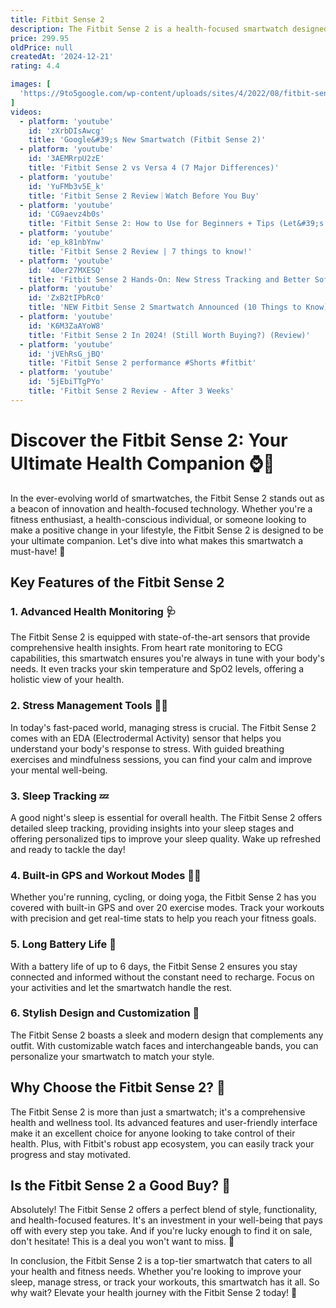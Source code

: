 ```yaml
---
title: Fitbit Sense 2
description: The Fitbit Sense 2 is a health-focused smartwatch designed to provide comprehensive wellness tracking and insights. It features advanced sensors for monitoring heart rate, skin temperature, and electrodermal activity, which can help detect stress levels. The device also includes built-in GPS, sleep tracking, and various exercise modes to support fitness goals. With a sleek design and a user-friendly interface, the Sense 2 offers smartphone notifications, voice assistant integration, and long battery life, making it a versatile companion for those looking to improve their overall health and well-being.
price: 299.95
oldPrice: null
createdAt: '2024-12-21'
rating: 4.4

images: [
  'https://9to5google.com/wp-content/uploads/sites/4/2022/08/fitbit-sense-2-versa-4.jpg?quality=82&strip=all&w=1000', 'https://b2c-contenthub.com/wp-content/uploads/2022/09/Fitbit-Sense-2_review_15.jpg?quality=50&strip=all&w=1200', 'https://www.garagegymreviews.com/wp-content/uploads/best-fitbit-device-cover-image.jpg', 'https://www.nfm.com/dw/image/v2/BDFM_PRD/on/demandware.static/-/Sites-nfm-master-catalog/default/dw934b3e0e/images/063/04/63046254-3.jpg?sw=1000&sh=1000&sm=fit', 'https://storage.googleapis.com/support-kms-prod/IWYjeu5SnxH5VRnTbukOXCl8buyhzJ7TZkCS', 'https://www.netonnet.se/GetFile/ProductImage/NoSection/fitbit-sense-2-lunar-white-platinum(1026389)_525010_4_Normal_Large-0.jpg', 'https://lh3.googleusercontent.com/n3R9-m4dVWqU-m6bRUOd2BvYXIQEYdupRceqrib8fS0QFHQter0uxY1uHV92IUqEiLoTyOBfyG7piKZ-69YOrql2zce-RQTKW5jQBrw=rw-e365-nu-w1050-v1', 'https://cdn.vox-cdn.com/thumbor/IkP3SknrFMtxEVr1F2K5caVU2lw=/0x0:2040x1360/2040x1360/filters:focal(1020x680:1021x681)/cdn.vox-cdn.com/uploads/chorus_asset/file/24089892/226330_Fitbit_Sense_2_VSong_0003.jpg', 'https://hniesfp.imgix.net/8/images/detailed/385/Sense20Blue20Soft203_EN.jpg?fit=fill&bg=0FFF&w=1500&h=1000&auto=format,compress', 'https://www.medibank.com.au/content/dam/livebetter/en/images/weekly-goal-launch/may-2023/Landing Page_Header Banner_800x400.jpg', 'https://media.post.rvohealth.io/wp-content/uploads/2021/08/fitbit-sense-1200x628-facebook-1200x628.jpg', 'https://img.myipadbox.com/upload/store/detail_l/SYA0026373_B5.jpg', 'http://www.did.ie/cdn/shop/files/79-FB521SRWT-2_19b0e08a-2c59-4738-b8c5-16232a70e08b_600x.jpg?v=1704184918', 'https://content.abt.com/media/images/products/BDP_Images/Fitbit-Sense-2-Platinum-Lunar-White-Health-Fitness-Smartwatch-FB521SRWT-US-angled-rear.jpg', 'https://i.blogs.es/3eef9b/fitbit-sense-2-1-/450_1000.jpeg', 'https://media.kohlsimg.com/is/image/kohls/5947296_ALT3?wid=400&hei=400&op_sharpen=1', 'http://media.wired.com/photos/630573841814a994d3a6345e/master/pass/Fall-2022-Fitbit-Product-Lineup-Update-Gear.jpg', 'https://www.cnet.com/a/img/resize/9e6b43e1a9c51198ce5018ec1061740f1b0b36b7/hub/2022/09/29/8a51c983-95e3-4504-a03c-c80797d3efeb/fitbit-aroll-00-01-02-14-still002.jpg?auto=webp&width=1200', 'https://i.ytimg.com/vi/90tNw9IOmOU/maxresdefault.jpg', 'https://img.myipadbox.com/sec/product_l/EDA00872601N.jpg', 'https://external-preview.redd.it/my-cyberpunk-fitbit-watch-face-now-for-versa-4-sense-2-v0-M3JudG9leGdudzJjMUrn9TCqF0vAMxQqetR2cTr4BbDqz82SD63VStnWRCql.png?format=pjpg&auto=webp&s=47a19549e04c946958dccd227967fbafed49667a', 'https://9to5google.com/wp-content/uploads/sites/4/2022/04/fitbit_ecg_heart_charge_5_1.jpg?quality=82&strip=all&w=1600', 'https://i.pinimg.com/736x/09/93/3d/09933d113d5c786c5a9872e772f729fb.jpg', 'https://assets.central.co.th//adobe/dynamicmedia/deliver/dm-aid--528c5588-30a9-439a-b245-4752f422c296/fitbit-sense2graphitegraphite-cds91950598-5.jpg?quality=85&preferwebp=true&width=550', 'https://static.independent.co.uk/2022/12/13/12/Fitbit-Sense-2-indybest.jpg?width=1200&height=1200&fit=crop', 'https://m.media-amazon.com/images/I/71hBysCx00L._AC_UF350,350_QL80_.jpg', 'https://m.media-amazon.com/images/I/41EEj-PEKiL._AC_SL1001_.jpg', 'https://eezepc.com/wp-content/uploads/2021/08/Fitbit-Sense-3.jpg', 'https://connectthewatts.com/wp-content/uploads/sites/11/2022/09/fitbit-sense-2-front.jpg?w=1024', 'https://mir-s3-cdn-cf.behance.net/projects/404/567113210873707.Y3JvcCwxMDYzLDgzMiwxMDcsMA.png', 'https://redmondelectric.ie/cdn/shop/products/79-FB521SRWTb_800x.png?v=1676481791', 'https://www.notebookcheck.net/fileadmin/_processed_/7/c/csm_Fitbit_Sense_2_Intro_997959af0e.jpg', 'https://i.blogs.es/7412a0/fitbit-sense-2-5-/450_1000.jpeg', 'https://i.blogs.es/badce5/fitbit-sense-2-7-/450_1000.jpeg', 'https://b2c-contenthub.com/wp-content/uploads/2022/09/Fitbit-Sense-2_review_13.jpg?quality=50&strip=all&w=1200', 'https://static1.makeuseofimages.com/wordpress/wp-content/uploads/2022/09/Fitbit-sense-2-smartwatch.jpg', 'https://fs.npstatic.com/userfiles/7734655/image/Fitbit-Versa-4-Sense-2-Inspire-3-smart-watch-price-launch-us-w810h462.jpg', 'https://www.irishexaminer.com/cms_media/module_img/6503/3251813_6_articleinlinemobile_Fitbit_Sense_2_Brother_Vellies_Lifestyle_Shot02_Oak_Gold_0357_Cropped_Center-fpo.png', 'https://i5.walmartimages.com/asr/cab006d3-e052-4de9-bca8-e47d4c61480c.e5bcd583803ec11fa5a8e36dd48c83d5.jpeg?odnHeight=2000&odnWidth=2000&odnBg=FFFFFF', 'https://hniesfp.imgix.net/8/images/detailed/385/B0B6WNPDJK-1-05.jpg?fit=fill&bg=0FFF&w=1500&h=1000&auto=format,compress', 'https://media.kohlsimg.com/is/image/kohls/5890217_ALT5?wid=400&hei=400&op_sharpen=1', 'https://i.insider.com/642729ef45ef1b001984c52a?width=800&format=jpeg&auto=webp', 'https://i.etsystatic.com/14601024/r/il/04bcf6/2823602479/il_fullxfull.2823602479_6339.jpg', 'https://cdn.mobilesyrup.com/wp-content/uploads/2022/10/fitbit-sense-2-20221024-compare-on-wrist-scaled.jpg', 'https://newgendistribution.com/wp-content/uploads/2022/08/Fitbit_Sense_2_Lifestyle_Pool_Blue_Mist_9928_Cropped.jpg', 'https://cdn.shopify.com/s/files/1/0024/9803/5810/files/jb-au-20231017-fitness-fitbit-landing-header-image-2.png?v=1697515656', 'https://i5.walmartimages.com/asr/d8d3e843-e3eb-496d-8326-7a61acee24c9.4b913b615c7535927c9c6382649ff808.jpeg?odnHeight=612&odnWidth=612&odnBg=FFFFFF', 'https://i.insider.com/6411de575f4f54001919b79f?width=800&format=jpeg&auto=webp', 'https://cdn.mos.cms.futurecdn.net/8WJPgMSA2bkpYb6LsJSzYe-320-80.jpg', 'https://i.ytimg.com/vi/EfHZorpOhmo/maxresdefault.jpg', 'https://m.media-amazon.com/images/I/71a3RBYp0CL._AC_UF350,350_QL80_.jpg', 'https://www.cnet.com/a/img/resize/43159f73d396115b5edbd6656104489509600a8a/hub/2022/09/29/ed1b0644-4d60-4688-963c-0d0001420fc1/fitbit-aroll-00-01-15-10-still001.jpg?auto=webp&width=1200', 'https://www.androidauthority.com/wp-content/uploads/2022/09/Fitbit-Inspire-3-home-screen-scaled.jpg', 'https://9to5google.com/wp-content/uploads/sites/4/2022/08/fitbit-sense-2-versa-4-1.jpg?quality=82&strip=all&w=1542', 'https://www.androidauthority.com/wp-content/uploads/2022/09/Fitbit-Versa-4-activities-scaled.jpg', 'https://wasserstein-home.com/cdn/shop/files/12-Listing.jpg?v=1730688388&width=1080', 'https://static1.anpoimages.com/wordpress/wp-content/uploads/2022/10/fitbit-sense-2-underside.jpg', 'https://i.blogs.es/ddf482/fitbit-sense-2-2-/450_1000.jpeg', 'https://storage.googleapis.com/gweb-uniblog-publish-prod/images/resize_image_all_FitS2_2022Q3_Ele.width-500.format-webp.webp', 'https://i.pcmag.com/imagery/reviews/07bqLLnboJCMzglvV8jEr0b-8.fit_lim.size_1050x.jpg', 'https://static1.xdaimages.com/wordpress/wp-content/uploads/2022/08/fitbit.jpg', 'https://merchandising-assets.bestbuy.ca/bltc8653f66842bff7f/blt34d23ffe2e90887a/63002617509e321033a889bd/wt-20220824-feature-fg-fitbit-sense-2-xs.png?width=150p&quality=80&auto=webp', 'https://connectthewatts.com/wp-content/uploads/sites/11/2022/09/fitbit-sense-2-body-response.jpg', 'https://b2c-contenthub.com/wp-content/uploads/2022/10/IMG_2528-.jpg?quality=50&strip=all&w=1200', 'https://static1.xdaimages.com/wordpress/wp-content/uploads/2022/12/fitbit-sense-2-lifestyle-03.jpg', 'https://www.elverys.ie/cdn/shop/files/C3-000000000001146992-636Wx636H.jpg?v=1714049613&width=1214', 'https://res.cloudinary.com/powerreviews/image/upload/f_auto,q_auto,h_768,w_auto/d_portal-no-product-image_ttlfpi.svg/prod/xotggaib1luxz80tmgl1.jpg', 'https://i.extremetech.com/imagery/content-types/06rlXmVKNCgLCEfxG2jiQUb/images-2.jpg', 'https://m.media-amazon.com/images/S/aplus-media-library-service-media/2e4b2dbd-c1a3-4d07-9821-6da490d47141.__CR0,0,600,450_PT0_SX600_V1___.jpg', 'https://mblogthumb-phinf.pstatic.net/MjAyMjEwMDVfMjg1/MDAxNjY0OTM0NjQyNzM2.HxWnEjKumEVgBuZzcd9kYF3K-ulVdK4SCHZd6DuJrekg.xRbp0yii0_kQ-O_STtY066aWlM7u3nDP8OPppQ-rFuIg.JPEG.cynex1314/SENSE2_07.jpg?type=w800', 'https://pisces.bbystatic.com/image2/BestBuy_US/images/products/6514/6514032_sd.jpg?format=webp', 'https://media.post.rvohealth.io/wp-content/uploads/2023/12/3310579-MARKET-T4-3-2.7-The-6-Best-Fitbits-Which-Is-Best-for-You-732x549-Feature.jpg', 'https://m.media-amazon.com/images/S/aplus-media-library-service-media/be86b90e-2c01-41d0-998a-c1a83fadc6c2.__CR0,0,600,450_PT0_SX600_V1___.jpg', 'https://www.heartratemonitorsusa.com/cdn/shop/files/fitbit-fitbit-sense-2-advanced-health-fitness-tracker-smartwatch-33298849464493.jpg?v=1696005413&width=1000', 'https://media.bunnings.com.au/api/public/content/b29e72c020fc41ac805997e59272e5ba?v=5e2028eb&t=w700dpr1', 'https://www.heartratemonitorsusa.com/cdn/shop/files/fitbit-fitbit-sense-2-advanced-health-fitness-tracker-smartwatch-33298848481453.jpg?v=1696005395&width=1000', 'https://www.androidauthority.com/wp-content/uploads/2023/10/google-pixel-watch-2-bay-blue-watch-face-4-scaled.jpg', 'https://redmondelectric.ie/cdn/shop/products/79-FB521BKGBe_800x.png?v=1676482276', 'https://www.androidauthority.com/wp-content/uploads/2020/09/fitbit-sense-review-design-display-watch-face-on-wrist2.jpg', 'https://img.myipadbox.com/upload/store/detail_l/SYA0026373_B1.jpg'
]
videos: 
  - platform: 'youtube'
    id: 'zXrbDIsAwcg'
    title: 'Google&#39;s New Smartwatch (Fitbit Sense 2)'
  - platform: 'youtube'
    id: '3AEMRrpU2zE'
    title: 'Fitbit Sense 2 vs Versa 4 (7 Major Differences)'
  - platform: 'youtube'
    id: 'YuFMb3v5E_k'
    title: 'Fitbit Sense 2 Review｜Watch Before You Buy'
  - platform: 'youtube'
    id: 'CG9aevz4b0s'
    title: 'Fitbit Sense 2: How to Use for Beginners + Tips (Let&#39;s get you up &amp; running)'
  - platform: 'youtube'
    id: 'ep_k81nbYnw'
    title: 'Fitbit Sense 2 Review | 7 things to know!'
  - platform: 'youtube'
    id: '4Oer27MXESQ'
    title: 'Fitbit Sense 2 Hands-On: New Stress Tracking and Better Software'
  - platform: 'youtube'
    id: 'ZxB2tIPbRc0'
    title: 'NEW Fitbit Sense 2 Smartwatch Announced (10 Things to Know)'
  - platform: 'youtube'
    id: 'K6M3ZaAYoW8'
    title: 'Fitbit Sense 2 In 2024! (Still Worth Buying?) (Review)'
  - platform: 'youtube'
    id: 'jVEhRsG_jBQ'
    title: 'Fitbit Sense 2 performance #Shorts #fitbit'
  - platform: 'youtube'
    id: '5jEbiTTgPYo'
    title: 'Fitbit Sense 2 Review - After 3 Weeks'
---
```


# Discover the Fitbit Sense 2: Your Ultimate Health Companion ⌚️💪

In the ever-evolving world of smartwatches, the Fitbit Sense 2 stands out as a beacon of innovation and health-focused technology. Whether you're a fitness enthusiast, a health-conscious individual, or someone looking to make a positive change in your lifestyle, the Fitbit Sense 2 is designed to be your ultimate companion. Let's dive into what makes this smartwatch a must-have! 🌟

## Key Features of the Fitbit Sense 2

### 1. Advanced Health Monitoring 🩺

The Fitbit Sense 2 is equipped with state-of-the-art sensors that provide comprehensive health insights. From heart rate monitoring to ECG capabilities, this smartwatch ensures you're always in tune with your body's needs. It even tracks your skin temperature and SpO2 levels, offering a holistic view of your health.

### 2. Stress Management Tools 🧘‍♀️

In today's fast-paced world, managing stress is crucial. The Fitbit Sense 2 comes with an EDA (Electrodermal Activity) sensor that helps you understand your body's response to stress. With guided breathing exercises and mindfulness sessions, you can find your calm and improve your mental well-being.

### 3. Sleep Tracking 💤

A good night's sleep is essential for overall health. The Fitbit Sense 2 offers detailed sleep tracking, providing insights into your sleep stages and offering personalized tips to improve your sleep quality. Wake up refreshed and ready to tackle the day!

### 4. Built-in GPS and Workout Modes 🏃‍♂️

Whether you're running, cycling, or doing yoga, the Fitbit Sense 2 has you covered with built-in GPS and over 20 exercise modes. Track your workouts with precision and get real-time stats to help you reach your fitness goals.

### 5. Long Battery Life 🔋

With a battery life of up to 6 days, the Fitbit Sense 2 ensures you stay connected and informed without the constant need to recharge. Focus on your activities and let the smartwatch handle the rest.

### 6. Stylish Design and Customization 🎨

The Fitbit Sense 2 boasts a sleek and modern design that complements any outfit. With customizable watch faces and interchangeable bands, you can personalize your smartwatch to match your style.

## Why Choose the Fitbit Sense 2? 🤔

The Fitbit Sense 2 is more than just a smartwatch; it's a comprehensive health and wellness tool. Its advanced features and user-friendly interface make it an excellent choice for anyone looking to take control of their health. Plus, with Fitbit's robust app ecosystem, you can easily track your progress and stay motivated.

## Is the Fitbit Sense 2 a Good Buy? 🛒

Absolutely! The Fitbit Sense 2 offers a perfect blend of style, functionality, and health-focused features. It's an investment in your well-being that pays off with every step you take. And if you're lucky enough to find it on sale, don't hesitate! This is a deal you won't want to miss. 🎉

In conclusion, the Fitbit Sense 2 is a top-tier smartwatch that caters to all your health and fitness needs. Whether you're looking to improve your sleep, manage stress, or track your workouts, this smartwatch has it all. So why wait? Elevate your health journey with the Fitbit Sense 2 today! 🚀
